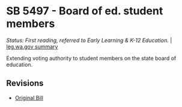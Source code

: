 # SB 5497 - Board of ed. student members
*Status: First reading, referred to Early Learning & K-12 Education.* | [leg.wa.gov summary](https://app.leg.wa.gov/billsummary?BillNumber=5497&Year=2021)

Extending voting authority to student members on the state board of education.

## Revisions
* [Original Bill](1/)
